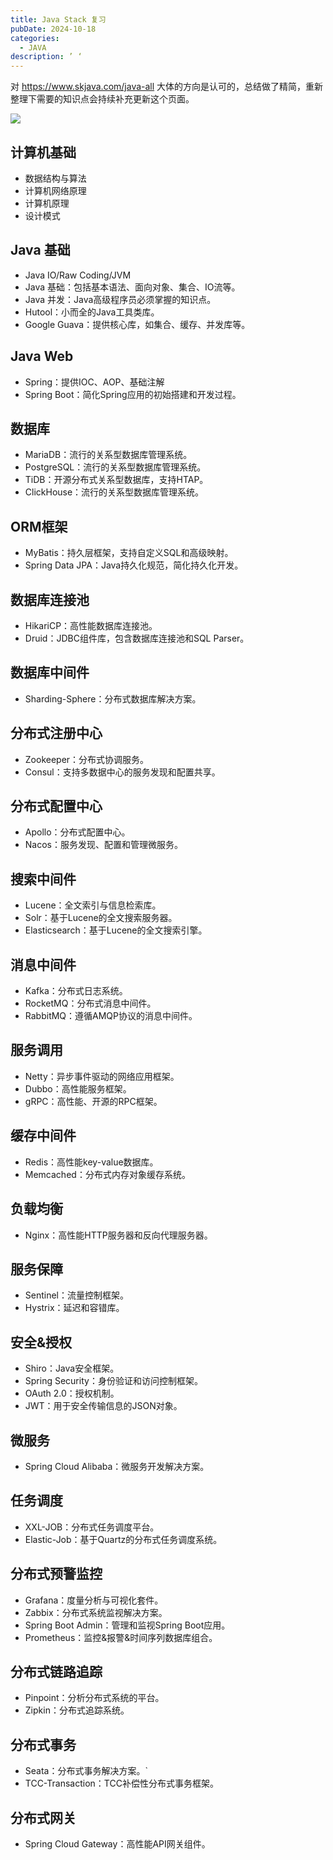 ```yaml
---
title: Java Stack 复习
pubDate: 2024-10-18
categories:
  - JAVA
description: ’ ‘
---
```

对 https://www.skjava.com/java-all 大体的方向是认可的，总结做了精简，重新整理下需要的知识点会持续补充更新这个页面。

![](../../assets/Pasted%20image%2020241019155836.png)
## 计算机基础

- 数据结构与算法
- 计算机网络原理
- 计算机原理
- 设计模式

## Java 基础

- Java IO/Raw Coding/JVM
- Java 基础：包括基本语法、面向对象、集合、IO流等。
- Java 并发：Java高级程序员必须掌握的知识点。
- Hutool：小而全的Java工具类库。
- Google Guava：提供核心库，如集合、缓存、并发库等。

## Java Web

- Spring：提供IOC、AOP、基础注解
- Spring Boot：简化Spring应用的初始搭建和开发过程。

## 数据库

- MariaDB：流行的关系型数据库管理系统。
- PostgreSQL：流行的关系型数据库管理系统。
- TiDB：开源分布式关系型数据库，支持HTAP。
- ClickHouse：流行的关系型数据库管理系统。

## ORM框架

- MyBatis：持久层框架，支持自定义SQL和高级映射。
- Spring Data JPA：Java持久化规范，简化持久化开发。

## 数据库连接池

- HikariCP：高性能数据库连接池。
- Druid：JDBC组件库，包含数据库连接池和SQL Parser。

## 数据库中间件

- Sharding-Sphere：分布式数据库解决方案。

## 分布式注册中心

- Zookeeper：分布式协调服务。
- Consul：支持多数据中心的服务发现和配置共享。

## 分布式配置中心

- Apollo：分布式配置中心。
- Nacos：服务发现、配置和管理微服务。

## 搜索中间件

- Lucene：全文索引与信息检索库。
- Solr：基于Lucene的全文搜索服务器。
- Elasticsearch：基于Lucene的全文搜索引擎。

## 消息中间件

- Kafka：分布式日志系统。
- RocketMQ：分布式消息中间件。
- RabbitMQ：遵循AMQP协议的消息中间件。

## 服务调用

- Netty：异步事件驱动的网络应用框架。
- Dubbo：高性能服务框架。
- gRPC：高性能、开源的RPC框架。

## 缓存中间件

- Redis：高性能key-value数据库。
- Memcached：分布式内存对象缓存系统。

## 负载均衡

- Nginx：高性能HTTP服务器和反向代理服务器。

## 服务保障

- Sentinel：流量控制框架。
- Hystrix：延迟和容错库。

## 安全&授权

- Shiro：Java安全框架。
- Spring Security：身份验证和访问控制框架。
- OAuth 2.0：授权机制。
- JWT：用于安全传输信息的JSON对象。

## 微服务

- Spring Cloud Alibaba：微服务开发解决方案。

## 任务调度

- XXL-JOB：分布式任务调度平台。
- Elastic-Job：基于Quartz的分布式任务调度系统。

## 分布式预警监控

- Grafana：度量分析与可视化套件。
- Zabbix：分布式系统监视解决方案。
- Spring Boot Admin：管理和监视Spring Boot应用。
- Prometheus：监控&报警&时间序列数据库组合。

## 分布式链路追踪

- Pinpoint：分析分布式系统的平台。
- Zipkin：分布式追踪系统。

## 分布式事务

- Seata：分布式事务解决方案。`
- TCC-Transaction：TCC补偿性分布式事务框架。

## 分布式网关

- Spring Cloud Gateway：高性能API网关组件。
